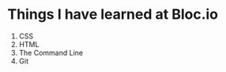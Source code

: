 <body>

<h1>Things I have learned at Bloc.io</h1>
  <ol>
    <li>CSS</li>
    <li>HTML</li>
    <li>The Command Line</li>
    <li>Git</li>
    </ol>
    </body>
